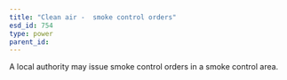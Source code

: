 ```yaml
---
title: "Clean air -  smoke control orders"
esd_id: 754
type: power
parent_id:  
---
```


A local authority may issue smoke control orders in a smoke control area.

